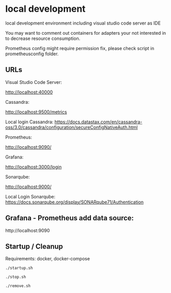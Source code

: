 # local development

local development environment including visual studio code server as IDE

You may want to comment out containers for adapters your not interested in to decrease resource consumption.

Prometheus config might require permission fix, please check script in prometheusconfig folder.

## URLs

Visual Studio Code Server: 

<http://localhost:40000>

Cassandra:

<http://localhost:9500/metrics>

Local login Cassandra:  <https://docs.datastax.com/en/cassandra-oss/3.0/cassandra/configuration/secureConfigNativeAuth.html>

Prometheus:

<http://localhost:9090/>

Grafana:

<http://localhost:3000/login>

Sonarqube:

<http://localhost:9000/>

Local Login Sonarqube:  <https://docs.sonarqube.org/display/SONARqube71/Authentication>


## Grafana - Prometheus add data source:

http://localhost:9090


## Startup / Cleanup

Requirements: docker, docker-compose

```./startup.sh```

```./stop.sh```

```./remove.sh```
